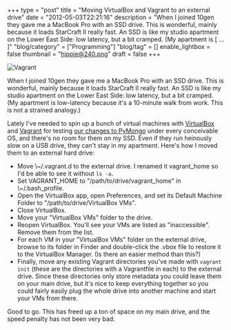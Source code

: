 +++
type = "post"
title = "Moving VirtualBox and Vagrant to an external drive"
date = "2012-05-03T22:21:16"
description = "When I joined 10gen they gave me a MacBook Pro with an SSD drive. This is wonderful, mainly because it loads StarCraft II really fast. An SSD is like my studio apartment on the Lower East Side: low latency, but a bit cramped. (My apartment is [ ... ]"
"blog/category" = ["Programming"]
"blog/tag" = []
enable_lightbox = false
thumbnail = "hippie@240.png"
draft = false
+++

<p><img style="display:block; margin-left:auto; margin-right:auto;" src="hippie.png" title="Vagrant" /></p>
<p>When I joined 10gen they gave me a MacBook Pro with an SSD drive. This
is wonderful, mainly because it loads StarCraft II really fast. An SSD
is like my studio apartment on the Lower East Side: low latency, but a
bit cramped. (My apartment is low-latency because it's a 10-minute walk
from work. This is not a strained analogy.)</p>
<p>Lately I've needed to spin up a bunch of virtual machines with
<a href="https://www.virtualbox.org/">VirtualBox</a> and
<a href="http://vagrantup.com/">Vagrant</a> for testing <a href="/blog/requests-in-python-and-mongodb/">our changes to
PyMongo</a> under every conceivable
OS, and there's no room for them on my SSD. Even if they run heinously
slow on a USB drive, they can't stay in my apartment. Here's how I moved
them to an external hard drive:</p>
<ul>
<li>Move \~/.vagrant.d to the external drive. I renamed it vagrant_home
    so I'd be able to see it without <code>ls -a</code>.</li>
<li>Set VAGRANT_HOME to "/path/to/drive/vagrant_home" in
    \~/.bash_profile.</li>
<li>Open the VirtualBox app, open Preferences, and set its Default
    Machine Folder to "/path/to/drive/VirtualBox VMs".</li>
<li>Close VirtualBox.</li>
<li>Move your "VirtualBox VMs" folder to the drive.</li>
<li>Reopen VirtualBox. You'll see your VMs are listed as "inaccessible".
    Remove them from the list.</li>
<li>For each VM in your "VirtualBox VMs" folder on the external drive,
    browse to its folder in Finder and double-click the .vbox file to
    restore it to the VirtualBox Manager. (Is there an easier method
    than this?)</li>
<li>Finally, move any existing Vagrant directories you've made with
    <code>vagrant init</code> (these are the directories with a Vagrantfile in
    each) to the external drive. Since these directories only store
    metadata you could leave them on your main drive, but it's nice to
    keep everything together so you could fairly easily plug the whole
    drive into another machine and start your VMs from there.</li>
</ul>
<p>Good to go. This has freed up a ton of space on my main drive, and the
speed penalty has not been very bad.</p>
    